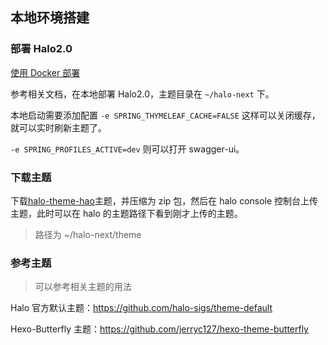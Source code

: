 ## 本地环境搭建

### 部署 Halo2.0

[使用 Docker 部署](https://docs.halo.run/2.0.0-SNAPSHOT/getting-started/install/docker)

参考相关文档，在本地部署 Halo2.0，主题目录在 `~/halo-next` 下。

本地启动需要添加配置 `-e SPRING_THYMELEAF_CACHE=FALSE` 这样可以关闭缓存，就可以实时刷新主题了。

`-e SPRING_PROFILES_ACTIVE=dev` 则可以打开 swagger-ui。

### 下载主题

下载[halo-theme-hao](https://github.com/liuzhihang/halo-theme-hao)主题，并压缩为 zip 包，然后在 halo console 控制台上传主题，此时可以在
halo 的主题路径下看到刚才上传的主题。

> 路径为
> ~/halo-next/theme

### 参考主题

> 可以参考相关主题的用法

Halo 官方默认主题：https://github.com/halo-sigs/theme-default

Hexo-Butterfly 主题：https://github.com/jerryc127/hexo-theme-butterfly
 